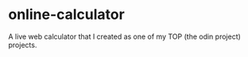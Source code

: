 # online-calculator
A live web calculator that I created as one of my TOP (the odin project) projects.
